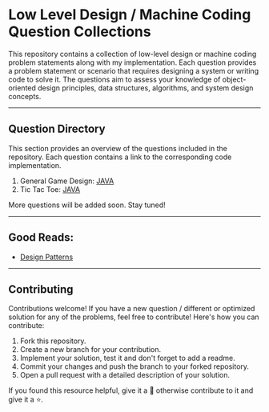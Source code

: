# Low Level Design / Machine Coding Question Collections

This repository contains a collection of low-level design or machine coding problem statements along with my
implementation. Each question provides a problem statement or scenario that requires designing a system or writing code
to solve it. The questions aim to assess your knowledge of object-oriented design principles, data structures,
algorithms, and system design concepts.

---

## Question Directory

This section provides an overview of the questions included in the repository. Each question contains a link to the
corresponding code implementation.

1. General Game Design: [JAVA](java/switch-case-models/src/com/switchcase/games)
2. Tic Tac Toe: [JAVA](java/switch-case-lld/tic_tac_toe)

More questions will be added soon. Stay tuned!

---

## Good Reads:

* [Design Patterns](https://refactoring.guru/design-patterns)

---

## Contributing

Contributions welcome!
If you have a new question / different or optimized solution for any of the problems, feel free to contribute! Here's
how you can contribute:

1. Fork this repository.
2. Create a new branch for your contribution.
3. Implement your solution, test it and don't forget to add a readme.
4. Commit your changes and push the branch to your forked repository.
5. Open a pull request with a detailed description of your solution.

If you found this resource helpful, give it a 🌟 otherwise contribute to it and give it a ⭐️.